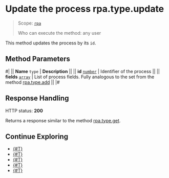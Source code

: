 # Update the process rpa.type.update

> Scope: [`rpa`](../../../scopes/permissions.md)
>
> Who can execute the method: any user

This method updates the process by its `id`.

## Method Parameters

#|
|| **Name**
`type` | **Description** ||
|| **id** 
[`number`](../../../data-types.md) | Identifier of the process ||
|| **fields** 
[`array`](../../../data-types.md) | List of process fields. Fully analogous to the set from the method [rpa.type.add](./rpa-type-add.md) ||
|#

## Response Handling

HTTP status: **200**

Returns a response similar to the method [rpa.type.get](./rpa-type-get.md).

## Continue Exploring 

- [{#T}](./index.md)
- [{#T}](./rpa-type-add.md)
- [{#T}](./rpa-type-get.md)
- [{#T}](./rpa-type-list.md)
- [{#T}](./rpa-type-delete.md)